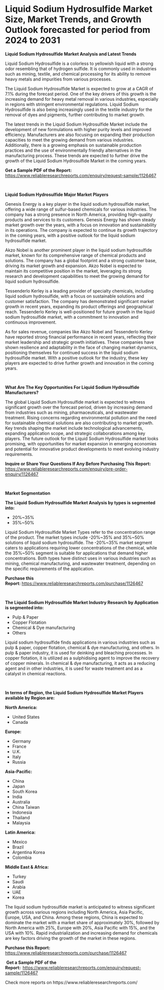 <p><h1>Liquid Sodium Hydrosulfide Market Size, Market Trends, and Growth Outlook forecasted for period from 2024 to 2031</h1></p><p><strong>Liquid Sodium Hydrosulfide Market Analysis and Latest Trends</strong></p>
<p><p>Liquid Sodium Hydrosulfide is a colorless to yellowish liquid with a strong odor resembling that of hydrogen sulfide. It is commonly used in industries such as mining, textile, and chemical processing for its ability to remove heavy metals and impurities from various processes.</p><p>The Liquid Sodium Hydrosulfide Market is expected to grow at a CAGR of 7.1% during the forecast period. One of the key drivers of this growth is the increasing demand for heavy metal removal in various industries, especially in regions with stringent environmental regulations. Liquid Sodium Hydrosulfide is also being increasingly used in the textile industry for the removal of dyes and pigments, further contributing to market growth.</p><p>The latest trends in the Liquid Sodium Hydrosulfide Market include the development of new formulations with higher purity levels and improved efficiency. Manufacturers are also focusing on expanding their production capacities to meet the growing demand from various industries. Additionally, there is a growing emphasis on sustainable production practices and the use of environmentally friendly alternatives in the manufacturing process. These trends are expected to further drive the growth of the Liquid Sodium Hydrosulfide Market in the coming years.</p></p>
<p><strong>Get a Sample PDF of the Report:&nbsp;</strong> <a href="https://www.reliableresearchreports.com/enquiry/request-sample/1126467">https://www.reliableresearchreports.com/enquiry/request-sample/1126467</a></p>
<p>&nbsp;</p>
<p><strong>Liquid Sodium Hydrosulfide Major Market Players</strong></p>
<p><p>Genesis Energy is a key player in the liquid sodium hydrosulfide market, offering a wide range of sulfur-based chemicals for various industries. The company has a strong presence in North America, providing high-quality products and services to its customers. Genesis Energy has shown steady market growth over the years, with a focus on innovation and sustainability in its operations. The company is expected to continue its growth trajectory in the coming years, with a positive outlook for the liquid sodium hydrosulfide market.</p><p>Akzo Nobel is another prominent player in the liquid sodium hydrosulfide market, known for its comprehensive range of chemical products and solutions. The company has a global footprint and a strong customer base, driving its market growth and expansion. Akzo Nobel is expected to maintain its competitive position in the market, leveraging its strong research and development capabilities to meet the growing demand for liquid sodium hydrosulfide.</p><p>Tessenderlo Kerley is a leading provider of specialty chemicals, including liquid sodium hydrosulfide, with a focus on sustainable solutions and customer satisfaction. The company has demonstrated significant market growth in recent years, expanding its product offerings and geographical reach. Tessenderlo Kerley is well-positioned for future growth in the liquid sodium hydrosulfide market, with a commitment to innovation and continuous improvement.</p><p>As for sales revenue, companies like Akzo Nobel and Tessenderlo Kerley have reported strong financial performance in recent years, reflecting their market leadership and strategic growth initiatives. These companies have shown resilience and adaptability in the face of changing market dynamics, positioning themselves for continued success in the liquid sodium hydrosulfide market. With a positive outlook for the industry, these key players are expected to drive further growth and innovation in the coming years.</p></p>
<p>&nbsp;</p>
<p><strong>What Are The Key Opportunities For Liquid Sodium Hydrosulfide Manufacturers?</strong></p>
<p><p>The global Liquid Sodium Hydrosulfide market is expected to witness significant growth over the forecast period, driven by increasing demand from industries such as mining, pharmaceuticals, and wastewater treatment. Rising concerns regarding environmental pollution and the need for sustainable chemical solutions are also contributing to market growth. Key trends shaping the market include technological advancements, expanding application scope, and strategic collaborations among key players. The future outlook for the Liquid Sodium Hydrosulfide market looks promising, with opportunities for market expansion in emerging economies and potential for innovative product developments to meet evolving industry requirements.</p></p>
<p><strong>Inquire or Share Your Questions If Any Before Purchasing This Report:</strong> <a href="https://www.reliableresearchreports.com/enquiry/pre-order-enquiry/1126467">https://www.reliableresearchreports.com/enquiry/pre-order-enquiry/1126467</a></p>
<p>&nbsp;</p>
<p><strong>Market Segmentation</strong></p>
<p><strong>The Liquid Sodium Hydrosulfide Market Analysis by types is segmented into:</strong></p>
<p><ul><li>20%~35%</li><li>35%~50%</li></ul></p>
<p><p>Liquid Sodium Hydrosulfide Market Types refer to the concentration range of the product. The market types include -20%~35% and 35%~50% solutions of liquid sodium hydrosulfide. The -20%~35% market segment caters to applications requiring lower concentrations of the chemical, while the 35%~50% segment is suitable for applications that demand higher concentrations. Both types have distinct uses in various industries such as mining, chemical manufacturing, and wastewater treatment, depending on the specific requirements of the application.</p></p>
<p><strong>Purchase this Report:&nbsp;</strong><a href="https://www.reliableresearchreports.com/purchase/1126467">https://www.reliableresearchreports.com/purchase/1126467</a></p>
<p>&nbsp;</p>
<p><strong>The Liquid Sodium Hydrosulfide Market Industry Research by Application is segmented into:</strong></p>
<p><ul><li>Pulp & Paper</li><li>Copper Flotation</li><li>Chemical & Dye manufacturing</li><li>Others</li></ul></p>
<p><p>Liquid sodium hydrosulfide finds applications in various industries such as pulp & paper, copper flotation, chemical & dye manufacturing, and others. In pulp & paper industry, it is used for deinking and bleaching processes. In copper flotation, it is utilized as a sulphidising agent to improve the recovery of copper minerals. In chemical & dye manufacturing, it acts as a reducing agent and in other industries, it is used for waste treatment and as a catalyst in chemical reactions.</p></p>
<p>&nbsp;</p>
<p><strong>In terms of Region, the Liquid Sodium Hydrosulfide Market Players available by Region are:</strong></p>
<p>
    <p> <strong> North America: </strong>
        <ul>
            <li>United States</li>
            <li>Canada</li>
        </ul>
        </p> 
    <p> <strong> Europe: </strong>
        <ul>
            <li>Germany</li>
            <li>France</li>
            <li>U.K.</li>
            <li>Italy</li>
            <li>Russia</li>
        </ul>
        </p> 
    <p> <strong> Asia-Pacific: </strong>
        <ul>
            <li>China</li>
            <li>Japan</li>
            <li>South Korea</li>
            <li>India</li>
            <li>Australia</li>
            <li>China Taiwan</li>
            <li>Indonesia</li>
            <li>Thailand</li>
            <li>Malaysia</li>
        </ul>
        </p> 
    <p> <strong> Latin America: </strong>
        <ul>
            <li>Mexico</li>
            <li>Brazil</li>
            <li>Argentina Korea</li>
            <li>Colombia</li>
        </ul>
        </p> 
    <p> <strong> Middle East & Africa: </strong>
        <ul>
            <li>Turkey</li>
            <li>Saudi</li>
            <li>Arabia</li>
            <li>UAE</li>
            <li>Korea</li>
        </ul>
    </p>
    </p>
<p><p>The liquid sodium hydrosulfide market is anticipated to witness significant growth across various regions including North America, Asia Pacific, Europe, USA, and China. Among these regions, China is expected to dominate the market with a market share of approximately 30%, followed by North America with 25%, Europe with 20%, Asia Pacific with 15%, and the USA with 10%. Rapid industrialization and increasing demand for chemicals are key factors driving the growth of the market in these regions.</p></p>
<p><strong>Purchase this Report: </strong><a href="https://www.reliableresearchreports.com/purchase/1126467">https://www.reliableresearchreports.com/purchase/1126467</a></p>
<p>&nbsp;<strong>Get a Sample PDF of the Report:&nbsp;&nbsp;</strong><a href="https://www.reliableresearchreports.com/enquiry/request-sample/1126467">https://www.reliableresearchreports.com/enquiry/request-sample/1126467</a></p>
<p><strong></strong></p>
<p>Check more reports on https://www.reliableresearchreports.com/</p>